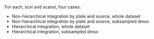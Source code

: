 For each, scvi and scanvi, four cases: 
- Non-hierarchical integration by plate and source, whole dataset 
- Non-hierarchical integration by plate and source, subsampled dmso 
- Hierarchical integration, whole dataset 
- Hierarchical integration, subsampled dmso 